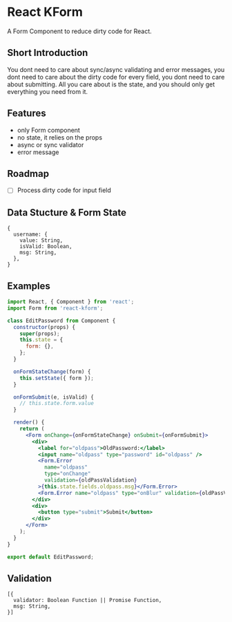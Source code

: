 # React KForm

A Form Component to reduce dirty code for React.

## Short Introduction

You dont need to care about sync/async validating and error messages, you dont need to care about the dirty code for every field, you dont need to care about submitting. All you care about is the state, and you should only get everything you need from it.

## Features

* only Form component
* no state, it relies on the props
* async or sync validator
* error message

## Roadmap

- [ ] Process dirty code for input field

## Data Stucture & Form State

```
{
  username: {
    value: String,
    isValid: Boolean,
    msg: String,
  },
}
```

## Examples

```jsx
import React, { Component } from 'react';
import Form from 'react-kform';

class EditPassword from Component {
  constructor(props) {
    super(props);
    this.state = {
      form: {},
    };
  }

  onFormStateChange(form) {
    this.setState({ form });
  }

  onFormSubmit(e, isValid) {
    // this.state.form.value
  }

  render() {
    return (
      <Form onChange={onFormStateChange} onSubmit={onFormSubmit}>
        <div>
          <label for="oldpass">OldPassword:</label>
          <input name="oldpass" type="password" id="oldpass" />
          <Form.Error
            name="oldpass"
            type="onChange"
            validation={oldPassValidation}
          >{this.state.fields.oldpass.msg}</Form.Error>
          <Form.Error name="oldpass" type="onBlur" validation={oldPassValidation}>{this.state.fields.oldpass.msg}</Form.Error>
        </div>
        <div>
          <button type="submit">Submit</button>
        </div>
      </Form>
    );
  }
}

export default EditPassword;
```

## Validation

```
[{
  validator: Boolean Function || Promise Function,
  msg: String,
}]
```
